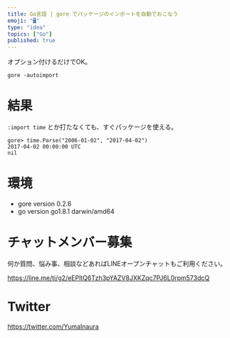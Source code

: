```yaml
---
title: Go言語 | gore でパッケージのインポートを自動でおこなう
emoji: "🖥"
type: "idea"
topics: ["Go"]
published: true
---
```


オプション付けるだけでOK。

```
gore -autoimport
```
# 結果

`:import time` とか打たなくても、すぐパッケージを使える。

```
gore> time.Parse("2006-01-02", "2017-04-02")
2017-04-02 00:00:00 UTC
nil
```

# 環境

- gore version 0.2.6
- go version go1.8.1 darwin/amd64











<!-- Update From Qiita API -->

# チャットメンバー募集


何か質問、悩み事、相談などあればLINEオープンチャットもご利用ください。

https://line.me/ti/g2/eEPltQ6Tzh3pYAZV8JXKZqc7PJ6L0rpm573dcQ





# Twitter


https://twitter.com/YumaInaura


<!-- Update From Qiita API -->


